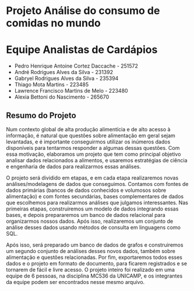 # Projeto Análise do consumo de comidas no mundo

# Equipe Analistas de Cardápios
* Pedro Henrique Antoine Cortez Daccache - 251572
* André Rodrigues Alves da Silva - 231392
* Gabryel Rodrigues Alves da Silva - 235394
* Thiago Mota Martins - 223485
* Lawrence Francisco Martins de Melo - 223480
* Alexia Bettoni do Nascimento - 265670

## Resumo do Projeto
Num contexto global de alta produção alimentícia e de alto acesso à informação, é natural que questões sobre alimentação em geral sejam levantadas, e é importante conseguirmos utilizar os inúmeros dados disponíveis para tentarmos responder a algumas dessas questões. Com essa motivação, elaboramos um projeto que tem como principal objetivo analisar dados relacionados a alimentos, e usaremos estratégias de ciência e engenharia de dados para realizarmos essas análises.

O projeto será dividido em etapas, e em cada etapa realizaremos novas análises/modelagens de dados que conseguimos. Contamos com fontes de dados primárias (bancos de dados conhecidos e volumosos sobre alimentação) e com fontes secundárias, bases complementares de dados que escolhemos para realizarmos análises que julgamos interessantes. Nas primeiras etapas, construiremos um modelo de dados integrando essas bases, e depois prepararemos um banco de dados relacional para organizarmos nossos dados. Após isso, realizaremos um conjunto de análise desses dados usando métodos de consulta em linguagens como SQL.

Após isso, será preparado um banco de dados de grafos e construiremos um segundo conjunto de análises desses novos dados, também sobre alimentação e questões relacionadas. Por fim, exportaremos todos esses dados e o projeto em formato de documento, para ficarem registrados e se tornarem de fácil e livre acesso. O projeto inteiro foi realizado em uma equipe de 6 pessoas, na disciplina MC536 da UNICAMP, e os integrantes da equipe podem ser encontrados nesse mesmo arquivo.
